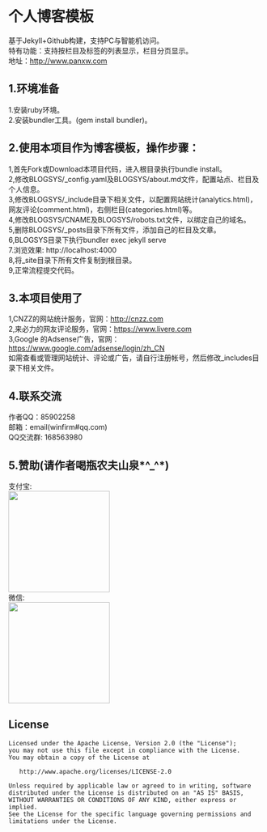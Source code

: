 个人博客模板
================
基于Jekyll+Github构建，支持PC与智能机访问。   
特有功能：支持按栏目及标签的列表显示，栏目分页显示。  
地址：http://www.panxw.com  

## 1.环境准备
1.安装ruby环境。  
2.安装bundler工具。(gem install bundler)。  

## 2.使用本项目作为博客模板，操作步骤：
1,首先Fork或Download本项目代码，进入根目录执行bundle install。  
2,修改BLOGSYS/_config.yaml及BLOGSYS/about.md文件，配置站点、栏目及个人信息。  
3,修改BLOGSYS/_include目录下相关文件，以配置网站统计(analytics.html)，网友评论(comment.html)，右侧栏目(categories.html)等。  
4,修改BLOGSYS/CNAME及BLOGSYS/robots.txt文件，以绑定自己的域名。  
5,删除BLOGSYS/_posts目录下所有文件，添加自己的栏目及文章。  
6,BLOGSYS目录下执行bundler exec jekyll serve  
7.浏览效果: http://localhost:4000  
8,将_site目录下所有文件复制到根目录。  
9,正常流程提交代码。  

## 3.本项目使用了
1,CNZZ的网站统计服务，官网：http://cnzz.com  
2,来必力的网友评论服务，官网：https://www.livere.com  
3,Google 的Adsense广告，官网：https://www.google.com/adsense/login/zh_CN  
如需查看或管理网站统计、评论或广告，请自行注册帐号，然后修改_includes目录下相关文件。  

## 4.联系交流
作者QQ：85902258  
邮箱：email(winfirm#qq.com)  
QQ交流群: 168563980   

## 5.赞助(请作者喝瓶农夫山泉*^_^*)  
支付宝:  
<img width="200" height="200" src="https://www.panxw.com/images/donate_alipay.jpg"/>  
微信:  
<img width="200" height="200" src="https://www.panxw.com/images/donate_weixin.jpg"/>

## License

    Licensed under the Apache License, Version 2.0 (the "License");
    you may not use this file except in compliance with the License.
    You may obtain a copy of the License at

       http://www.apache.org/licenses/LICENSE-2.0

    Unless required by applicable law or agreed to in writing, software
    distributed under the License is distributed on an "AS IS" BASIS,
    WITHOUT WARRANTIES OR CONDITIONS OF ANY KIND, either express or implied.
    See the License for the specific language governing permissions and
    limitations under the License.

